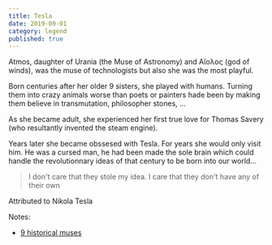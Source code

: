 ```yaml
---
title: Tesla
date: 2019-09-01
category: legend
published: true
---
```



Atmos, daughter of Urania (the Muse of Astronomy) and Αἴολος (god of winds), was the muse of technologists but also she was the most playful.

Born centuries after her older 9 sisters, she played with humans. Turning them into crazy animals worse than poets or painters hade been by making them believe in transmutation, philosopher stones, ...

As she became adult, she experienced her first true love for Thomas Savery (who resultantly invented the steam engine).

Years later she became obssesed with Tesla. For years she would only visit him. He was a cursed man, he had been made the sole brain which could handle the revolutionnary ideas of that century to be born into our world...

> I don't care that they stole my idea. I care that they don't have any of their own

Attributed to Nikola Tesla

Notes: 

* [9 historical muses](https://en.wikipedia.org/wiki/Muses#Number_and_names)